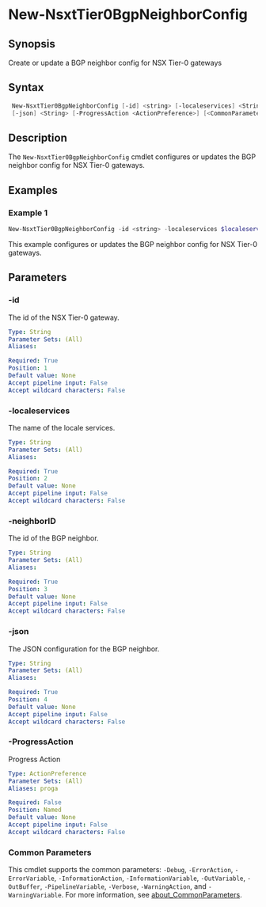 # New-NsxtTier0BgpNeighborConfig

## Synopsis

Create or update a BGP neighbor config for NSX Tier-0 gateways

## Syntax

```powershell
 New-NsxtTier0BgpNeighborConfig [-id] <string> [-localeservices] <String> [-neighborID] <String>
 [-json] <String> [-ProgressAction <ActionPreference>] [<CommonParameters>]
```

## Description

The `New-NsxtTier0BgpNeighborConfig` cmdlet configures or updates the BGP neighbor config for NSX Tier-0 gateways.

## Examples

### Example 1

```powershell
New-NsxtTier0BgpNeighborConfig -id <string> -localeservices $localeservices -neighborID $neighborID -json $bgpneighborJson
```

This example configures or updates the BGP neighbor config for NSX Tier-0 gateways.

## Parameters

### -id

The id of the NSX Tier-0 gateway.

```yaml
Type: String
Parameter Sets: (All)
Aliases:

Required: True
Position: 1
Default value: None
Accept pipeline input: False
Accept wildcard characters: False
```

### -localeservices

The name of the locale services.

```yaml
Type: String
Parameter Sets: (All)
Aliases:

Required: True
Position: 2
Default value: None
Accept pipeline input: False
Accept wildcard characters: False
```

### -neighborID

The id of the BGP neighbor.

```yaml
Type: String
Parameter Sets: (All)
Aliases:

Required: True
Position: 3
Default value: None
Accept pipeline input: False
Accept wildcard characters: False
```

### -json

The JSON configuration for the BGP neighbor.

```yaml
Type: String
Parameter Sets: (All)
Aliases:

Required: True
Position: 4
Default value: None
Accept pipeline input: False
Accept wildcard characters: False
```

### -ProgressAction

Progress Action

```yaml
Type: ActionPreference
Parameter Sets: (All)
Aliases: proga

Required: False
Position: Named
Default value: None
Accept pipeline input: False
Accept wildcard characters: False
```

### Common Parameters

This cmdlet supports the common parameters: `-Debug`, `-ErrorAction`, `-ErrorVariable`, `-InformationAction`, `-InformationVariable`, `-OutVariable`, `-OutBuffer`, `-PipelineVariable`, `-Verbose`, `-WarningAction`, and `-WarningVariable`. For more information, see [about_CommonParameters](http://go.microsoft.com/fwlink/?LinkID=113216).
